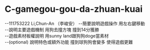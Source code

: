 # C-gamegou-gou-da-zhuan-kuai
--111753222 Li,Chun-An （李峻安）
--簡要說明遊戲操作 用左右鍵移動  
--說明主要遊戲機制 用狗去撞方塊 撞到14分獲勝  
--遊戲素材板權說明 用sunny land跟狗狗doge當素材  
--(optional) 說明特色或額外功能 撞到球狗狗會變多 使得遊戲更難  